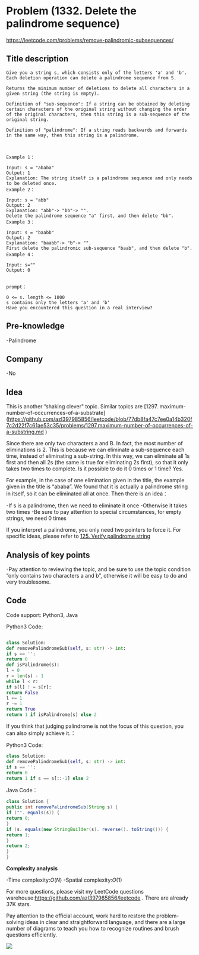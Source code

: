 # Problem (1332. Delete the palindrome sequence)

https://leetcode.com/problems/remove-palindromic-subsequences/

## Title description

```
Give you a string s, which consists only of the letters 'a' and 'b'. Each deletion operation can delete a palindrome sequence from S.

Returns the minimum number of deletions to delete all characters in a given string (the string is empty).

Definition of "sub-sequence": If a string can be obtained by deleting certain characters of the original string without changing the order of the original characters, then this string is a sub-sequence of the original string.

Definition of "palindrome": If a string reads backwards and forwards in the same way, then this string is a palindrome.



Example 1：

Input: s = "ababa"
Output: 1
Explanation: The string itself is a palindrome sequence and only needs to be deleted once.
Example 2：

Input: s = "abb"
Output: 2
Explanation: "abb"-> "bb"-> "".
Delete the palindrome sequence "a" first, and then delete "bb".
Example 3：

Input: s = "baabb"
Output: 2
Explanation: "baabb"-> "b"-> "".
First delete the palindromic sub-sequence "baab", and then delete "b".
Example 4：

Input: s=""
Output: 0


prompt：

0 <= s. length <= 1000
s contains only the letters 'a' and 'b'
Have you encountered this question in a real interview?
```

## Pre-knowledge

-Palindrome

## Company

-No

## Idea

This is another ”shaking clever" topic. Similar topics are [1297. maximum-number-of-occurrences-of-a-substrate] (https://github.com/azl397985856/leetcode/blob/77db8fa47c7ee0a14b320f7c2d22f7c61ae53c35/problems/1297.maximum-number-of-occurrences-of-a-substring.md )

Since there are only two characters a and B. In fact, the most number of eliminations is 2. This is because we can eliminate a sub-sequence each time, instead of eliminating a sub-string. In this way, we can eliminate all 1s first and then all 2s (the same is true for eliminating 2s first), so that it only takes two times to complete. Is it possible to do it 0 times or 1 time? Yes.

For example, in the case of one elimination given in the title, the example given in the title is “ababa”. We found that it is actually a palindrome string in itself, so it can be eliminated all at once. Then there is an idea：

-If s is a palindrome, then we need to eliminate it once
-Otherwise it takes two times
-Be sure to pay attention to special circumstances, for empty strings, we need 0 times

If you interpret a palindrome, you only need two pointers to force it. For specific ideas, please refer to [125. Verify palindrome string](./125.valid-palindrome.md)

## Analysis of key points

-Pay attention to reviewing the topic, and be sure to use the topic condition “only contains two characters a and b”, otherwise it will be easy to do and very troublesome.

## Code

Code support: Python3, Java

Python3 Code:

```python

class Solution:
def removePalindromeSub(self, s: str) -> int:
if s == '':
return 0
def isPalindrome(s):
l = 0
r = len(s) - 1
while l < r:
if s[l] ! = s[r]:
return False
l += 1
r -= 1
return True
return 1 if isPalindrome(s) else 2
```

If you think that judging palindrome is not the focus of this question, you can also simply achieve it.：

Python3 Code:

```python
class Solution:
def removePalindromeSub(self, s: str) -> int:
if s == '':
return 0
return 1 if s == s[::-1] else 2

```

Java Code：

```java
class Solution {
public int removePalindromeSub(String s) {
if ("". equals(s)) {
return 0;
}
if (s. equals(new StringBuilder(s). reverse(). toString())) {
return 1;
}
return 2;
}
}
```

**Complexity analysis**

-Time complexity:$O(N)$
-Spatial complexity:$O(1)$

For more questions, please visit my LeetCode questions warehouse:https://github.com/azl397985856/leetcode . There are already 37K stars.

Pay attention to the official account, work hard to restore the problem-solving ideas in clear and straightforward language, and there are a large number of diagrams to teach you how to recognize routines and brush questions efficiently.

![](https://p.ipic.vip/i6k4gt.jpg)
